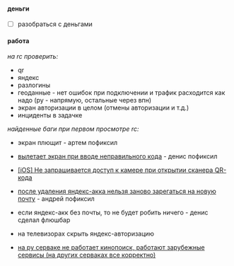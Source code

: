 #### деньги

- [ ] разобраться с деньгами

#### работа

*на rc проверить:*

- qr
- яндекс
- разлогины
- геоданные - нет ошибок при подключении и трафик расходится как надо (ру - напрямую, остальные через впн)
- экран авторизации в целом (отмены авторизации и т.д.)
- инциденты в задачке

*найденные баги при первом просмотре rc:*

- экран плющит - артем пофиксил
- [вылетает экран при вводе неправильного кода](https://gitlab.synaptik.network/vpn/mobile/vpn-mobile-app/-/issues/407) - денис пофиксил
- [[iOS] Не запрашивается доступ к камере при открытии сканера QR-кода](https://gitlab.synaptik.network/vpn/mobile/vpn-mobile-app/-/issues/385)
- [после удаления яндекс-акка нельзя заново зарегаться на новую почту](https://gitlab.synaptik.network/vpn/vpn-backend/-/issues/262) - андрей пофиксил
- если яндекс-акк без почты, то не будет робить ничего - денис сделал флюшбар
- на телевизорах скрыть яндекс-авторизацию

- [на ру серваке не работает кинопоиск, работают зарубежные сервисы (на других серваках все корректно)](https://gitlab.synaptik.network/vpn/mobile/vpn-mobile-app/-/issues/410)